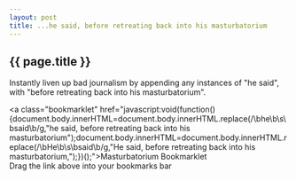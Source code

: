 ```yaml
---
layout: post
title: ...he said, before retreating back into his masturbatorium 
---
```


{{ page.title }}
----------------

Instantly liven up bad journalism by appending any instances of "he
said", with "before retreating back into his masturbatorium".

<a class="bookmarklet"
href="javascript:void(function(){document.body.innerHTML=document.body.innerHTML.replace(&#47;\bhe\b\s\bsaid\b&#47;g,"he
said, before retreating back into his
masturbatorium");document.body.innerHTML=document.body.innerHTML.replace(/\bHe\b\s\bsaid\b/g,"He
said, before retreating back into his
masturbatorium,");})();">Masturbatorium Bookmarklet</a><br>
<span>Drag the link above into your bookmarks bar</span>
